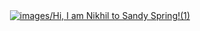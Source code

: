   <!-- Hi there! Feel free to make this your own but don't use my data -->
  
<div align="center">
  <a href="https://justnikhill.github.io/"><img src="images/Hi, I am Nikhil to Sandy Spring! (1)" alt="images/Hi, I am Nikhil to Sandy Spring!(1)" ></a>

  <br>
  
